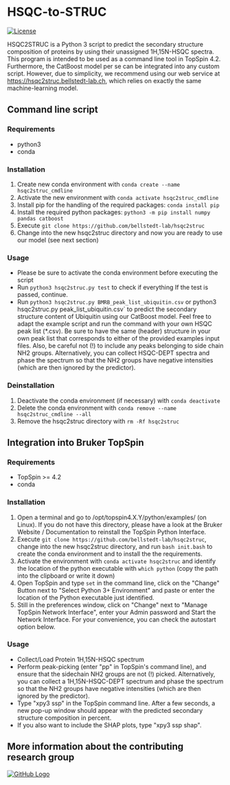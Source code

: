 # HSQC-to-STRUC
[![License](https://img.shields.io/badge/License-MIT%202.0-blue.svg)](https://opensource.org/licenses/MIT)

HSQC2STRUC is a Python 3 script to predict the secondary structure composition of proteins by using their unassigned 1H,15N-HSQC spectra. This program is intended to be used as a command line tool in TopSpin 4.2. Furthermore, the CatBoost model per se can be integrated into any custom script. However, due to simplicity, we recommend using our web service at https://hsqc2struc.bellstedt-lab.ch, which relies on exactly the same machine-learning model.

## Command line script
### Requirements
- python3
- conda

### Installation
1. Create new conda environment with `conda create --name hsqc2struc_cmdline`
2. Activate the new environment with `conda activate hsqc2struc_cmdline`
3. Install pip for the handling of the required packages: `conda install pip`
4. Install the required python packages: `python3 -m pip install numpy pandas catboost`
5. Execute `git clone https://github.com/bellstedt-lab/hsqc2struc`
6. Change into the new hsqc2struc directory and now you are ready to use our model (see next section)

### Usage
- Please be sure to activate the conda environment before executing the script
- Run `python3 hsqc2struc.py test` to check if everything If the test is passed, continue.
- Run `python3 hsqc2struc.py BMRB_peak_list_ubiquitin.csv` or python3 hsqc2struc.py peak_list_ubiquitin.csv` to predict the secondary structure content of Ubiquitin using our CatBoost model. Feel free to adapt the example script and run the command with your own HSQC peak list (*.csv). Be sure to have the same (header) structure in your own peak list that corresponds to either of the provided examples input files. Also, be careful not (!) to include any peaks belonging to side chain NH2 groups. Alternatively, you can collect HSQC-DEPT spectra and phase the spectrum so that the NH2 groups have negative intensities (which are then ignored by the predictor).

### Deinstallation
1. Deactivate the conda environment (if necessary) with `conda deactivate`
2. Delete the conda environment with `conda remove --name hsqc2struc_cmdline --all`
3. Remove the hsqc2struc directory with `rm -Rf hsqc2struc`

## Integration into Bruker TopSpin
### Requirements
- TopSpin >= 4.2
- conda
  
### Installation
1. Open a terminal and go to /opt/topspin4.X.Y/python/examples/ (on Linux). If you do not have this directory, please have a look at the Bruker Website / Documentation to reinstall the TopSpin Python Interface. 
2. Execute `git clone https://github.com/bellstedt-lab/hsqc2struc`, change into the new hsqc2struc directory, and run `bash init.bash` to create the conda environment and to install the the requirements.
3. Activate the environment with `conda activate hsqc2struc` and identify the location of the python executable with `which python` (copy the path into the clipboard or write it down)
4. Open TopSpin and type `set` in the command line, click on the "Change" Button next to "Select Python 3+ Environment" and paste or enter the location of the Python executable just identified.
5. Still in the preferences window, click on "Change" next to "Manage TopSpin Network Interface", enter your Admin password and Start the Network Interface. For your convenience, you can check the autostart option below.

### Usage
- Collect/Load Protein 1H,15N-HSQC spectrum
- Perform peak-picking (enter "pp" in TopSpin's command line), and ensure that the sidechain NH2 groups are not (!) picked. Alternatively, you can collect a 1H,15N-HSQC-DEPT spectrum and phase the spectrum so that the NH2 groups have negative intensities (which are then ignored by the predictor).
- Type "xpy3 ssp" in the TopSpin command line. After a few seconds, a new pop-up window should appear with the predicted secondary structure composition in percent.
- If you also want to include the SHAP plots, type "xpy3 ssp shap".
 
## More information about the contributing research group
[![GitHub Logo](https://www.bellstedt-lab.ch/images/logo_blab_400px.png)](https://www.bellstedt-lab.ch)
